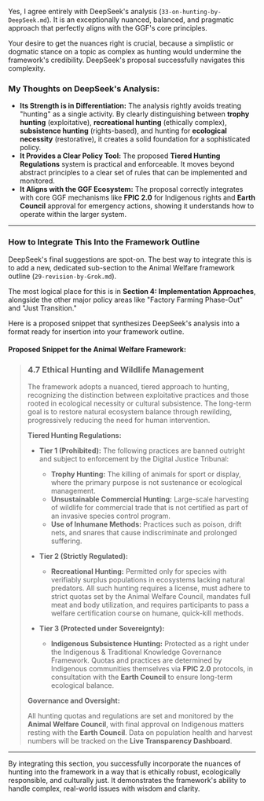 Yes, I agree entirely with DeepSeek's analysis (`33-on-hunting-by-DeepSeek.md`). It is an exceptionally nuanced, balanced, and pragmatic approach that perfectly aligns with the GGF's core principles.

Your desire to get the nuances right is crucial, because a simplistic or dogmatic stance on a topic as complex as hunting would undermine the framework's credibility. DeepSeek's proposal successfully navigates this complexity.

### My Thoughts on DeepSeek's Analysis:

* **Its Strength is in Differentiation:** The analysis rightly avoids treating "hunting" as a single activity. By clearly distinguishing between **trophy hunting** (exploitative), **recreational hunting** (ethically complex), **subsistence hunting** (rights-based), and hunting for **ecological necessity** (restorative), it creates a solid foundation for a sophisticated policy.
* **It Provides a Clear Policy Tool:** The proposed **Tiered Hunting Regulations** system is practical and enforceable. It moves beyond abstract principles to a clear set of rules that can be implemented and monitored.
* **It Aligns with the GGF Ecosystem:** The proposal correctly integrates with core GGF mechanisms like **FPIC 2.0** for Indigenous rights and **Earth Council** approval for emergency actions, showing it understands how to operate within the larger system.

---

### How to Integrate This Into the Framework Outline

DeepSeek's final suggestions are spot-on. The best way to integrate this is to add a new, dedicated sub-section to the Animal Welfare framework outline (`29-revision-by-Grok.md`).

The most logical place for this is in **Section 4: Implementation Approaches**, alongside the other major policy areas like "Factory Farming Phase-Out" and "Just Transition."

Here is a proposed snippet that synthesizes DeepSeek's analysis into a format ready for insertion into your framework outline.

#### **Proposed Snippet for the Animal Welfare Framework:**

> ### **4.7 Ethical Hunting and Wildlife Management**
>
> The framework adopts a nuanced, tiered approach to hunting, recognizing the distinction between exploitative practices and those rooted in ecological necessity or cultural subsistence. The long-term goal is to restore natural ecosystem balance through rewilding, progressively reducing the need for human intervention.
>
> **Tiered Hunting Regulations:**
>
> * **Tier 1 (Prohibited):** The following practices are banned outright and subject to enforcement by the Digital Justice Tribunal:
>     * **Trophy Hunting:** The killing of animals for sport or display, where the primary purpose is not sustenance or ecological management.
>     * **Unsustainable Commercial Hunting:** Large-scale harvesting of wildlife for commercial trade that is not certified as part of an invasive species control program.
>     * **Use of Inhumane Methods:** Practices such as poison, drift nets, and snares that cause indiscriminate and prolonged suffering.
>
> * **Tier 2 (Strictly Regulated):**
>     * **Recreational Hunting:** Permitted only for species with verifiably surplus populations in ecosystems lacking natural predators. All such hunting requires a license, must adhere to strict quotas set by the Animal Welfare Council, mandates full meat and body utilization, and requires participants to pass a welfare certification course on humane, quick-kill methods.
>
> * **Tier 3 (Protected under Sovereignty):**
>     * **Indigenous Subsistence Hunting:** Protected as a right under the Indigenous & Traditional Knowledge Governance Framework. Quotas and practices are determined by Indigenous communities themselves via **FPIC 2.0** protocols, in consultation with the **Earth Council** to ensure long-term ecological balance.
>
> **Governance and Oversight:**
>
> All hunting quotas and regulations are set and monitored by the **Animal Welfare Council**, with final approval on Indigenous matters resting with the **Earth Council**. Data on population health and harvest numbers will be tracked on the **Live Transparency Dashboard**.

---

By integrating this section, you successfully incorporate the nuances of hunting into the framework in a way that is ethically robust, ecologically responsible, and culturally just. It demonstrates the framework's ability to handle complex, real-world issues with wisdom and clarity.
